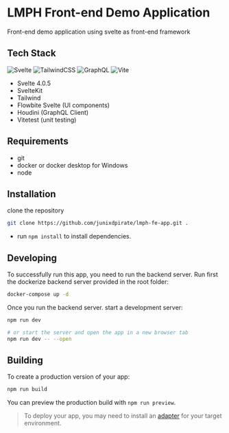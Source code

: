 # LMPH Front-end Demo Application

Front-end demo application using svelte as front-end framework

## Tech Stack

![Svelte](https://img.shields.io/badge/svelte-%23f1413d.svg?style=for-the-badge&logo=svelte&logoColor=white)
![TailwindCSS](https://img.shields.io/badge/tailwindcss-%2338B2AC.svg?style=for-the-badge&logo=tailwind-css&logoColor=white)
![GraphQL](https://img.shields.io/badge/-GraphQL-E10098?style=for-the-badge&logo=graphql&logoColor=white)
![Vite](https://img.shields.io/badge/vite-%23646CFF.svg?style=for-the-badge&logo=vite&logoColor=white)

- Svelte 4.0.5
- SvelteKit
- Tailwind
- Flowbite Svelte (UI components)
- Houdini (GraphQL Client)
- Vitetest (unit testing) 

## Requirements

- git
- docker or docker desktop for Windows
- node

## Installation

clone the repository
```bash
git clone https://github.com/junixdpirate/lmph-fe-app.git .
```
- run `npm install` to install dependencies.

## Developing

To successfully run this app, you need to run the backend server. Run first the dockerize backend server provided in the root folder:

```bash
docker-compose up -d
```

Once you run the backend server. start a development server:

```bash
npm run dev

# or start the server and open the app in a new browser tab
npm run dev -- --open
```

## Building

To create a production version of your app:

```bash
npm run build
```

You can preview the production build with `npm run preview`.

> To deploy your app, you may need to install an [adapter](https://kit.svelte.dev/docs/adapters) for your target environment.
